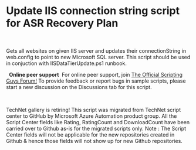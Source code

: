 ﻿Update IIS connection string script for ASR Recovery Plan
=========================================================

            

 

Gets all websites on given IIS server and updates their connectionString in web.config to point to new Microsoft SQL server. This script should be used in conjuction with IISDataTierUpdate.ps1 runbook.

 
**Online peer support**
 For online peer support, join
[The Official Scripting Guys Forum!](https://aka.ms/asr-public-forum) To provide feedback or report bugs in sample scripts, please start a new discussion on the Discussions tab for this script.


 


        
    
TechNet gallery is retiring! This script was migrated from TechNet script center to GitHub by Microsoft Azure Automation product group. All the Script Center fields like Rating, RatingCount and DownloadCount have been carried over to Github as-is for the migrated scripts only. Note : The Script Center fields will not be applicable for the new repositories created in Github & hence those fields will not show up for new Github repositories.
